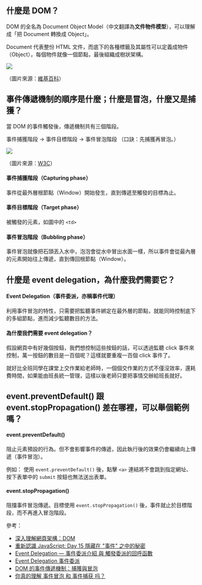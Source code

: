 ## 什麼是 DOM？
DOM 的全名為 Document Object Model（中文翻譯為**文件物件模型**），可以理解成「把 Document 轉換成 Object」。

Document 代表整份 HTML 文件，而底下的各種標籤及其屬性可以定義成物件 （Object），每個物件就像一個節點，最後組織成樹狀架構。

![](https://i.imgur.com/qGLvVrl.png)

（圖片來源：[維基百科](https://zh.wikipedia.org/wiki/DOM)）

## 事件傳遞機制的順序是什麼；什麼是冒泡，什麼又是捕獲？
當 DOM 的事件觸發後，傳遞機制共有三個階段。

事件捕獲階段 -> 事件目標階段 -> 事件冒泡階段
（口訣：先捕獲再冒泡。）

![](https://i.imgur.com/epAbe0K.png)

（圖片來源：[W3C](https://www.w3.org/TR/DOM-Level-3-Events/#event-flow)）

#### 事件捕獲階段（Capturing phase）
事件從最外層根節點（Window）開始發生，直到傳遞至觸發的目標為止。

#### 事件目標階段（Target phase）
被觸發的元素，如圖中的 `<td>`

#### 事件冒泡階段（Bubbling phase）
事件冒泡就像把石頭丟入水中，泡泡會從水中冒出水面一樣，所以事件會從最內層的元素開始往上傳遞，直到傳回根節點（Window）。


## 什麼是 event delegation，為什麼我們需要它？
#### Event Delegation（事件委派，亦稱事件代理）
利用事件冒泡的特性，只需要把監聽事件綁定在最外層的節點，就能同時控制底下的多組節點，進而減少監聽數目的方法。

#### 為什麼我們需要 event delegation？
假設網頁中有好幾個按鈕，我們想控制這些按鈕的話，可以透過監聽 click 事件來控制，萬一按鈕的數目是一百個呢？這樣就要重複一百個 click 事件了。

就好比全班同學在課堂上交作業給老師時，一個個交作業的方式不僅沒效率，還耗費時間，如果能由班長統一管理，這樣以後老師只要把事情交辦給班長就好。

## event.preventDefault() 跟 event.stopPropagation() 差在哪裡，可以舉個範例嗎？

#### event.preventDefault()
阻止元素預設的行為。但不會影響事件的傳遞，因此執行後的效果仍會繼續向上傳遞（事件冒泡）。

例如：
使用 `event.preventDefault()` 後，點擊 `<a>` 連結將不會跳到指定網址、按下表單中的 `submit` 按鈕也無法送出表單。

#### event.stopPropagation()
阻擋事件冒泡傳遞。目標使用 `event.stopPropagation()` 後，事件就止於目標階段，而不再進入冒泡階段。

參考：
- [深入理解網頁架構：DOM](https://ithelp.ithome.com.tw/articles/10202689)
- [重新認識 JavaScript: Day 15 隱藏在 "事件" 之中的秘密](https://ithelp.ithome.com.tw/articles/10192015)
- [Event Delegation — 事件委派介紹 與 觸發委派的回呼函數](https://medium.com/@realdennis/event-delegation-%E4%BA%8B%E4%BB%B6%E5%A7%94%E6%B4%BE%E4%BB%8B%E7%B4%B9-%E8%88%87-%E8%A7%B8%E7%99%BC%E5%A7%94%E6%B4%BE%E7%9A%84%E5%9B%9E%E5%91%BC%E5%87%BD%E6%95%B8-2990921a5ba2)
- [Event Delegation 事件委派](https://cythilya.github.io/2015/07/08/javascript-event-delegation/)
- [DOM 的事件傳遞機制：捕獲與冒泡](https://static.coderbridge.com/img/techbridge/images/huli/event/eventflow.png)
- [你真的理解 事件冒泡 和 事件捕获 吗？](https://juejin.im/post/6844903834075021326)